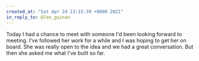 ```yaml
---
created_at: "Sat Apr 24 13:15:39 +0000 2021"
in_reply_to: @leo_guinan
---
```


Today I had a chance to meet with someone I'd been looking forward to meeting. I've followed her work for a while and I was hoping to get her on board. She was really open to the idea and we had a great conversation. But then she asked me what I've built so far.